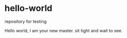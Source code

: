 # hello-world
repository for testing
 
Hello world, I am your new master. sit tight and wait to see.

